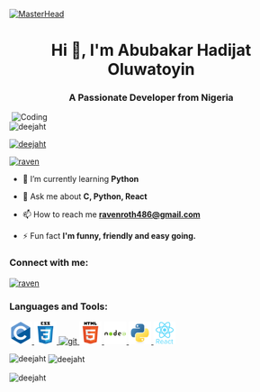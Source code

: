 [![MasterHead](https://user-images.githubusercontent.com/109351602/202650321-7f4da361-f98f-4345-8df4-adf352a11322.gif)](https://rishavchanda.io)
<h1 align="center">Hi 👋, I'm Abubakar Hadijat Oluwatoyin</h1>
<h3 align="center">A Passionate Developer from Nigeria</h3>
<img align="right" alt="Coding" width="500" src="https://cdnb.artstation.com/users/007/854/263/original/rothana-chhourm-ezgif-com-resize-4.gif">

<p align="left"> <img src="https://komarev.com/ghpvc/?username=deejaht&label=Profile%20views&color=0e75b6&style=flat" alt="deejaht" /> </p>

<p align="left"> <a href="https://github.com/ryo-ma/github-profile-trophy"><img src="https://github-profile-trophy.vercel.app/?username=deejaht" alt="deejaht" /></a> </p>

<p align="left"> <a href="https://twitter.com/raven" target="blank"><img src="https://img.shields.io/twitter/follow/raven?logo=twitter&style=for-the-badge" alt="raven" /></a> </p>

- 🌱 I’m currently learning **Python**

- 💬 Ask me about **C, Python, React**

- 📫 How to reach me **ravenroth486@gmail.com**

- ⚡ Fun fact **I'm funny, friendly and easy going.**

<h3 align="left">Connect with me:</h3>
<p align="left">
<a href="https://twitter.com/raven" target="blank"><img align="center" src="https://raw.githubusercontent.com/rahuldkjain/github-profile-readme-generator/master/src/images/icons/Social/twitter.svg" alt="raven" height="30" width="40" /></a>
</p>

<h3 align="left">Languages and Tools:</h3>
<p align="left"> <a href="https://www.cprogramming.com/" target="_blank" rel="noreferrer"> <img src="https://raw.githubusercontent.com/devicons/devicon/master/icons/c/c-original.svg" alt="c" width="40" height="40"/> </a> <a href="https://www.w3schools.com/css/" target="_blank" rel="noreferrer"> <img src="https://raw.githubusercontent.com/devicons/devicon/master/icons/css3/css3-original-wordmark.svg" alt="css3" width="40" height="40"/> </a> <a href="https://git-scm.com/" target="_blank" rel="noreferrer"> <img src="https://www.vectorlogo.zone/logos/git-scm/git-scm-icon.svg" alt="git" width="40" height="40"/> </a> <a href="https://www.w3.org/html/" target="_blank" rel="noreferrer"> <img src="https://raw.githubusercontent.com/devicons/devicon/master/icons/html5/html5-original-wordmark.svg" alt="html5" width="40" height="40"/> </a> <a href="https://nodejs.org" target="_blank" rel="noreferrer"> <img src="https://raw.githubusercontent.com/devicons/devicon/master/icons/nodejs/nodejs-original-wordmark.svg" alt="nodejs" width="40" height="40"/> </a> <a href="https://www.python.org" target="_blank" rel="noreferrer"> <img src="https://raw.githubusercontent.com/devicons/devicon/master/icons/python/python-original.svg" alt="python" width="40" height="40"/> </a> <a href="https://reactjs.org/" target="_blank" rel="noreferrer"> <img src="https://raw.githubusercontent.com/devicons/devicon/master/icons/react/react-original-wordmark.svg" alt="react" width="40" height="40"/> </a> </p>

<p><img align="left" src="https://github-readme-stats.vercel.app/api/top-langs?username=deejaht&show_icons=true&locale=en&layout=compact" alt="deejaht" /></p>

<p>&nbsp;<img align="center" src="https://github-readme-stats.vercel.app/api?username=deejaht&show_icons=true&locale=en" alt="deejaht" /></p>

<p><img align="center" src="https://github-readme-streak-stats.herokuapp.com/?user=deejaht&" alt="deejaht" /></p>
